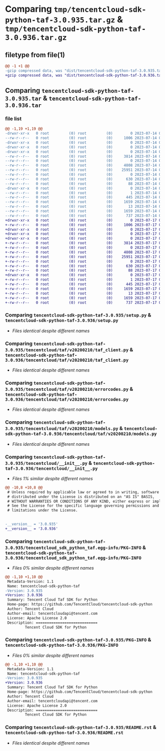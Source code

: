 # Comparing `tmp/tencentcloud-sdk-python-taf-3.0.935.tar.gz` & `tmp/tencentcloud-sdk-python-taf-3.0.936.tar.gz`

## filetype from file(1)

```diff
@@ -1 +1 @@
-gzip compressed data, was "dist/tencentcloud-sdk-python-taf-3.0.935.tar", last modified: Fri Jul 14 00:38:05 2023, max compression
+gzip compressed data, was "dist/tencentcloud-sdk-python-taf-3.0.936.tar", last modified: Mon Jul 17 00:34:50 2023, max compression
```

## Comparing `tencentcloud-sdk-python-taf-3.0.935.tar` & `tencentcloud-sdk-python-taf-3.0.936.tar`

### file list

```diff
@@ -1,19 +1,19 @@
-drwxr-xr-x   0 root         (0) root         (0)        0 2023-07-14 00:38:05.000000 tencentcloud-sdk-python-taf-3.0.935/
--rw-r--r--   0 root         (0) root         (0)     1006 2023-07-14 00:38:05.000000 tencentcloud-sdk-python-taf-3.0.935/setup.py
-drwxr-xr-x   0 root         (0) root         (0)        0 2023-07-14 00:38:05.000000 tencentcloud-sdk-python-taf-3.0.935/tencentcloud/
-drwxr-xr-x   0 root         (0) root         (0)        0 2023-07-14 00:38:05.000000 tencentcloud-sdk-python-taf-3.0.935/tencentcloud/taf/
-drwxr-xr-x   0 root         (0) root         (0)        0 2023-07-14 00:38:05.000000 tencentcloud-sdk-python-taf-3.0.935/tencentcloud/taf/v20200210/
--rw-r--r--   0 root         (0) root         (0)     3814 2023-07-14 00:38:05.000000 tencentcloud-sdk-python-taf-3.0.935/tencentcloud/taf/v20200210/taf_client.py
--rw-r--r--   0 root         (0) root         (0)        0 2023-07-14 00:38:05.000000 tencentcloud-sdk-python-taf-3.0.935/tencentcloud/taf/v20200210/__init__.py
--rw-r--r--   0 root         (0) root         (0)     4808 2023-07-14 00:38:05.000000 tencentcloud-sdk-python-taf-3.0.935/tencentcloud/taf/v20200210/errorcodes.py
--rw-r--r--   0 root         (0) root         (0)    25951 2023-07-14 00:38:05.000000 tencentcloud-sdk-python-taf-3.0.935/tencentcloud/taf/v20200210/models.py
--rw-r--r--   0 root         (0) root         (0)        0 2023-07-14 00:38:05.000000 tencentcloud-sdk-python-taf-3.0.935/tencentcloud/taf/__init__.py
--rw-r--r--   0 root         (0) root         (0)      630 2023-07-14 00:38:05.000000 tencentcloud-sdk-python-taf-3.0.935/tencentcloud/__init__.py
--rw-r--r--   0 root         (0) root         (0)       88 2023-07-14 00:38:05.000000 tencentcloud-sdk-python-taf-3.0.935/setup.cfg
-drwxr-xr-x   0 root         (0) root         (0)        0 2023-07-14 00:38:05.000000 tencentcloud-sdk-python-taf-3.0.935/tencentcloud_sdk_python_taf.egg-info/
--rw-r--r--   0 root         (0) root         (0)        1 2023-07-14 00:38:05.000000 tencentcloud-sdk-python-taf-3.0.935/tencentcloud_sdk_python_taf.egg-info/dependency_links.txt
--rw-r--r--   0 root         (0) root         (0)      445 2023-07-14 00:38:05.000000 tencentcloud-sdk-python-taf-3.0.935/tencentcloud_sdk_python_taf.egg-info/SOURCES.txt
--rw-r--r--   0 root         (0) root         (0)     1659 2023-07-14 00:38:05.000000 tencentcloud-sdk-python-taf-3.0.935/tencentcloud_sdk_python_taf.egg-info/PKG-INFO
--rw-r--r--   0 root         (0) root         (0)       13 2023-07-14 00:38:05.000000 tencentcloud-sdk-python-taf-3.0.935/tencentcloud_sdk_python_taf.egg-info/top_level.txt
--rw-r--r--   0 root         (0) root         (0)     1659 2023-07-14 00:38:05.000000 tencentcloud-sdk-python-taf-3.0.935/PKG-INFO
--rw-r--r--   0 root         (0) root         (0)      737 2023-07-14 00:38:05.000000 tencentcloud-sdk-python-taf-3.0.935/README.rst
+drwxr-xr-x   0 root         (0) root         (0)        0 2023-07-17 00:34:50.000000 tencentcloud-sdk-python-taf-3.0.936/
+-rw-r--r--   0 root         (0) root         (0)     1006 2023-07-17 00:34:50.000000 tencentcloud-sdk-python-taf-3.0.936/setup.py
+drwxr-xr-x   0 root         (0) root         (0)        0 2023-07-17 00:34:50.000000 tencentcloud-sdk-python-taf-3.0.936/tencentcloud/
+drwxr-xr-x   0 root         (0) root         (0)        0 2023-07-17 00:34:50.000000 tencentcloud-sdk-python-taf-3.0.936/tencentcloud/taf/
+drwxr-xr-x   0 root         (0) root         (0)        0 2023-07-17 00:34:50.000000 tencentcloud-sdk-python-taf-3.0.936/tencentcloud/taf/v20200210/
+-rw-r--r--   0 root         (0) root         (0)     3814 2023-07-17 00:34:50.000000 tencentcloud-sdk-python-taf-3.0.936/tencentcloud/taf/v20200210/taf_client.py
+-rw-r--r--   0 root         (0) root         (0)        0 2023-07-17 00:34:50.000000 tencentcloud-sdk-python-taf-3.0.936/tencentcloud/taf/v20200210/__init__.py
+-rw-r--r--   0 root         (0) root         (0)     4808 2023-07-17 00:34:50.000000 tencentcloud-sdk-python-taf-3.0.936/tencentcloud/taf/v20200210/errorcodes.py
+-rw-r--r--   0 root         (0) root         (0)    25951 2023-07-17 00:34:50.000000 tencentcloud-sdk-python-taf-3.0.936/tencentcloud/taf/v20200210/models.py
+-rw-r--r--   0 root         (0) root         (0)        0 2023-07-17 00:34:50.000000 tencentcloud-sdk-python-taf-3.0.936/tencentcloud/taf/__init__.py
+-rw-r--r--   0 root         (0) root         (0)      630 2023-07-17 00:34:50.000000 tencentcloud-sdk-python-taf-3.0.936/tencentcloud/__init__.py
+-rw-r--r--   0 root         (0) root         (0)       88 2023-07-17 00:34:50.000000 tencentcloud-sdk-python-taf-3.0.936/setup.cfg
+drwxr-xr-x   0 root         (0) root         (0)        0 2023-07-17 00:34:50.000000 tencentcloud-sdk-python-taf-3.0.936/tencentcloud_sdk_python_taf.egg-info/
+-rw-r--r--   0 root         (0) root         (0)        1 2023-07-17 00:34:50.000000 tencentcloud-sdk-python-taf-3.0.936/tencentcloud_sdk_python_taf.egg-info/dependency_links.txt
+-rw-r--r--   0 root         (0) root         (0)      445 2023-07-17 00:34:50.000000 tencentcloud-sdk-python-taf-3.0.936/tencentcloud_sdk_python_taf.egg-info/SOURCES.txt
+-rw-r--r--   0 root         (0) root         (0)     1659 2023-07-17 00:34:50.000000 tencentcloud-sdk-python-taf-3.0.936/tencentcloud_sdk_python_taf.egg-info/PKG-INFO
+-rw-r--r--   0 root         (0) root         (0)       13 2023-07-17 00:34:50.000000 tencentcloud-sdk-python-taf-3.0.936/tencentcloud_sdk_python_taf.egg-info/top_level.txt
+-rw-r--r--   0 root         (0) root         (0)     1659 2023-07-17 00:34:50.000000 tencentcloud-sdk-python-taf-3.0.936/PKG-INFO
+-rw-r--r--   0 root         (0) root         (0)      737 2023-07-17 00:34:50.000000 tencentcloud-sdk-python-taf-3.0.936/README.rst
```

### Comparing `tencentcloud-sdk-python-taf-3.0.935/setup.py` & `tencentcloud-sdk-python-taf-3.0.936/setup.py`

 * *Files identical despite different names*

### Comparing `tencentcloud-sdk-python-taf-3.0.935/tencentcloud/taf/v20200210/taf_client.py` & `tencentcloud-sdk-python-taf-3.0.936/tencentcloud/taf/v20200210/taf_client.py`

 * *Files identical despite different names*

### Comparing `tencentcloud-sdk-python-taf-3.0.935/tencentcloud/taf/v20200210/errorcodes.py` & `tencentcloud-sdk-python-taf-3.0.936/tencentcloud/taf/v20200210/errorcodes.py`

 * *Files identical despite different names*

### Comparing `tencentcloud-sdk-python-taf-3.0.935/tencentcloud/taf/v20200210/models.py` & `tencentcloud-sdk-python-taf-3.0.936/tencentcloud/taf/v20200210/models.py`

 * *Files identical despite different names*

### Comparing `tencentcloud-sdk-python-taf-3.0.935/tencentcloud/__init__.py` & `tencentcloud-sdk-python-taf-3.0.936/tencentcloud/__init__.py`

 * *Files 1% similar despite different names*

```diff
@@ -10,8 +10,8 @@
 # Unless required by applicable law or agreed to in writing, software
 # distributed under the License is distributed on an "AS IS" BASIS,
 # WITHOUT WARRANTIES OR CONDITIONS OF ANY KIND, either express or implied.
 # See the License for the specific language governing permissions and
 # limitations under the License.
 
 
-__version__ = '3.0.935'
+__version__ = '3.0.936'
```

### Comparing `tencentcloud-sdk-python-taf-3.0.935/tencentcloud_sdk_python_taf.egg-info/PKG-INFO` & `tencentcloud-sdk-python-taf-3.0.936/tencentcloud_sdk_python_taf.egg-info/PKG-INFO`

 * *Files 0% similar despite different names*

```diff
@@ -1,10 +1,10 @@
 Metadata-Version: 1.1
 Name: tencentcloud-sdk-python-taf
-Version: 3.0.935
+Version: 3.0.936
 Summary: Tencent Cloud Taf SDK for Python
 Home-page: https://github.com/TencentCloud/tencentcloud-sdk-python
 Author: Tencent Cloud
 Author-email: tencentcloudapi@tencent.com
 License: Apache License 2.0
 Description: ============================
         Tencent Cloud SDK for Python
```

### Comparing `tencentcloud-sdk-python-taf-3.0.935/PKG-INFO` & `tencentcloud-sdk-python-taf-3.0.936/PKG-INFO`

 * *Files 0% similar despite different names*

```diff
@@ -1,10 +1,10 @@
 Metadata-Version: 1.1
 Name: tencentcloud-sdk-python-taf
-Version: 3.0.935
+Version: 3.0.936
 Summary: Tencent Cloud Taf SDK for Python
 Home-page: https://github.com/TencentCloud/tencentcloud-sdk-python
 Author: Tencent Cloud
 Author-email: tencentcloudapi@tencent.com
 License: Apache License 2.0
 Description: ============================
         Tencent Cloud SDK for Python
```

### Comparing `tencentcloud-sdk-python-taf-3.0.935/README.rst` & `tencentcloud-sdk-python-taf-3.0.936/README.rst`

 * *Files identical despite different names*

